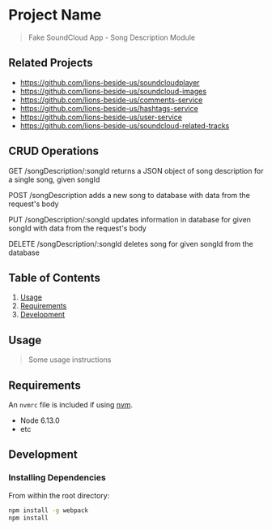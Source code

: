 # Project Name

> Fake SoundCloud App - Song Description Module

## Related Projects

  - https://github.com/lions-beside-us/soundcloudplayer
  - https://github.com/lions-beside-us/soundcloud-images
  - https://github.com/lions-beside-us/comments-service
  - https://github.com/lions-beside-us/hashtags-service
  - https://github.com/lions-beside-us/user-service
  - https://github.com/lions-beside-us/soundcloud-related-tracks

## CRUD Operations
GET /songDescription/:songId returns a JSON object of song description for a single song, given songId


POST /songDescription adds a new song to database with data from the request's body

PUT /songDescription/:songId updates information in database for given songId with data from the request's body

DELETE /songDescription/:songId deletes song for given songId from the database

## Table of Contents

1. [Usage](#Usage)
1. [Requirements](#requirements)
1. [Development](#development)

## Usage

> Some usage instructions

## Requirements

An `nvmrc` file is included if using [nvm](https://github.com/creationix/nvm).

- Node 6.13.0
- etc

## Development

### Installing Dependencies

From within the root directory:

```sh
npm install -g webpack
npm install
```

